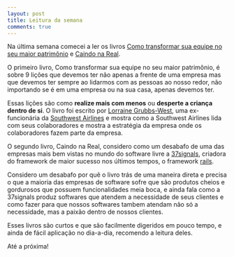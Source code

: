 ```yaml
---
layout: post
title: Leitura da semana
comments: true
---
```


Na última semana comecei a ler os livros [Como transformar sua equipe no seu maior patrimônio](http://www.americanas.com.br/AcomProd/1472/660911) e [Caindo na Real](http://gettingreal.37signals.com/GR_por.php).

O primeiro livro, Como transformar sua equipe no seu maior patrimônio, é sobre 9 lições que devemos ter não apenas a frente de uma empresa mas que devemos ter sempre ao lidarmos com as pessoas ao nosso redor, não importando se é em uma empresa ou na sua casa, apenas devemos ter.

Essas lições são como **realize mais com menos** ou **desperte a criança dentro de si**. O livro foi escrito por [Lorraine Grubbs-West](http://www.adlassociates.com/profile/display_profile.php?person_id=87), uma ex-funcionária da [Southwest Airlines](http://www.southwest.com/) e mostra como a Southwest Airlines lida com seus colaboradores e mostra a estratégia da empresa onde os colaboradores fazem parte da empresa.

O segundo livro, Caindo na Real, considero como um desabafo de uma das empresas mais bem vistas no mundo do software livre a [37signals](http://www.37signals.com/), criadora do framework de maior sucesso nos últimos tempos, o framework [rails](http://www.rubyonrails.org/).

Considero um desabafo por quê o livro trás de uma maneira direta e precisa o que a maioria das empresas de software sofre que são produtos cheios e gordurosos que possuem funcionalidades meia boca, e ainda fala como a 37signals produz softwares que atendem a necessidade de seus clientes e como fazer para que nossos softwares tambem atendam não só a necessidade, mas a paixão dentro de nossos clientes.

Esses livros são curtos e que são facilmente digeridos em pouco tempo, e ainda de fácil aplicação no dia-a-dia, recomendo a leitura deles.

Até a próxima!
